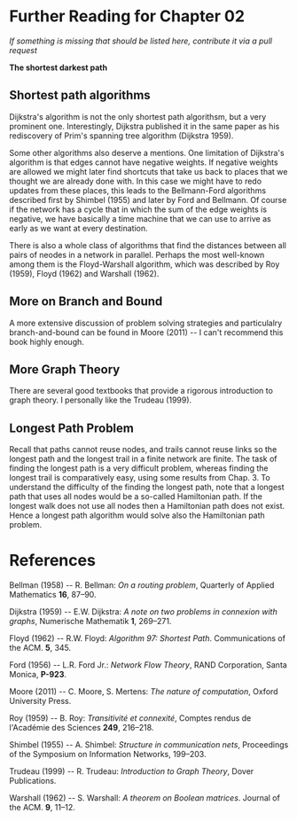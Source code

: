 # Further Reading for Chapter 02
*If something is missing that should be listed here, contribute it via a pull request*

**The shortest darkest path**

## Shortest path algorithms
Dijkstra's algorithm is not the only shortest path algorithsm, but a very prominent one. 
Interestingly, Dijkstra published it in the same paper as his rediscovery of Prim's spanning tree algorithm (Dijkstra 1959).

Some other algorithms also deserve a mentions. One limitation of Dijkstra's algorithm is that edges cannot have negative weights. 
If negative weights are allowed we might later find shortcuts that take us back to places that we thought we are already done with. 
In this case we might have to redo updates from these places, this leads to the Bellmann-Ford algorithms described first by Shimbel (1955) and 
later by Ford and Bellmann. Of course if the network has a cycle that in which the sum of the edge weights is negative, we have basically a time machine 
that we can use to arrive as early as we want at every destination.

There is also a whole class of algorithms that find the distances between all pairs of neodes in a network in parallel. Perhaps the most well-known 
among them is the Floyd-Warshall algorithm, which was described by Roy (1959), Floyd (1962) and Warshall (1962).

## More on Branch and Bound
A more extensive discussion of problem solving strategies and particulalry branch-and-bound can be found 
in Moore (2011) -- I can't recommend this book highly enough. 

## More Graph Theory
There are several good textbooks that provide a rigorous introduction to graph theory. I personally like 
the Trudeau (1999). 

## Longest Path Problem
Recall that paths cannot reuse nodes, and trails cannot reuse links so the longest path and the longest trail in a finite network 
are finite. The task of finding the longest path is a very difficult problem, whereas finding the longest trail is comparatively easy, 
using some results from Chap. 3. To understand the difficulty of the finding the longest path, note that a longest path that uses 
all nodes would be a so-called Hamiltonian path. If the longest walk does not use all nodes then a Hamiltonian path does not exist. 
Hence a longest path algorithm would solve also the Hamiltonian path problem.  

# References

Bellman (1958) -- R. Bellman: *On a routing problem*, Quarterly of Applied Mathematics **16**, 87–90.

Dijkstra (1959) -- E.W. Dijkstra: *A note on two problems in connexion with graphs*, Numerische Mathematik **1**, 269–271. 

Floyd (1962) -- R.W. Floyd: *Algorithm 97: Shortest Path*. Communications of the ACM. **5**, 345.

Ford  (1956) -- L.R. Ford Jr.: *Network Flow Theory*, RAND Corporation, Santa Monica, **P-923**.

Moore (2011) -- C. Moore, S. Mertens: *The nature of computation*, Oxford University Press.

Roy (1959) -- B. Roy: *Transitivité et connexité*, Comptes rendus de l'Académie des Sciences **249**, 216–218.

Shimbel (1955) -- A. Shimbel: *Structure in communication nets*, Proceedings of the Symposium on Information Networks, 199–203.
 
Trudeau (1999) -- R. Trudeau: *Introduction to Graph Theory*, Dover Publications. 

Warshall (1962) -- S. Warshall: *A theorem on Boolean matrices*. Journal of the ACM. **9**, 11–12.

 
